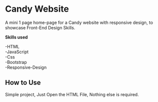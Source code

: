 # Candy Website
A mini 1 page home-page for a Candy website with responsive design, to showcase Front-End Design Skills.

**Skills used**

-HTML   
-JavaScript   
-Css    
-Bootstrap    
-Responsive-Design    


## How to Use
Simple project, Just Open the HTML File, Nothing else is required.


